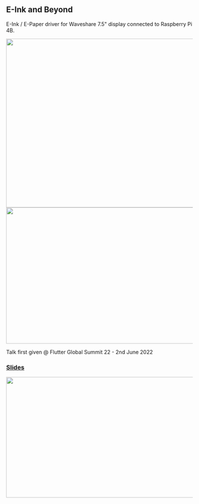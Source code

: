 ## E-Ink and Beyond

E-Ink / E-Paper driver for Waveshare 7.5" display connected to Raspberry Pi 4B.

<img src="https://user-images.githubusercontent.com/906564/171627566-85ace058-0a03-46a9-abe7-ffaae5a19469.jpg" width=580 height=456>

<img src="https://user-images.githubusercontent.com/906564/171958716-625a2565-377c-4936-88ea-5d8bb0869ba9.jpg" width=580 height=368>

Talk first given @ Flutter Global Summit 22 - 2nd June 2022

### [Slides](https://docs.google.com/presentation/d/1TQ0nNZVPnFLgnZ2OlMOWnDGFvuTrLMH1JMEJJwJd_lc/edit?usp=sharing&resourcekey=0-MWMUDkj-rcUrqeOrHOlB2A)
[<img src="https://user-images.githubusercontent.com/906564/171623529-2dbdc17c-50e0-4e94-be21-fd9ced8c53f3.png" width=580 height=326>](https://docs.google.com/presentation/d/1TQ0nNZVPnFLgnZ2OlMOWnDGFvuTrLMH1JMEJJwJd_lc/edit?usp=sharing&resourcekey=0-MWMUDkj-rcUrqeOrHOlB2A)
